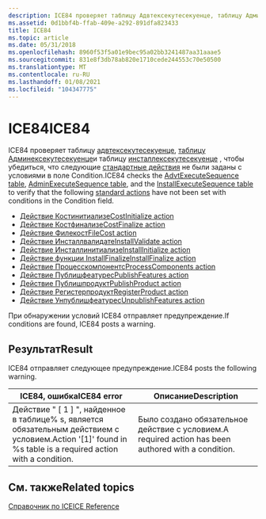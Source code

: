 ```yaml
---
description: ICE84 проверяет таблицу Адвтексекутесекуенце, таблицу Админексекутесекуенце и таблицу Инсталлексекутесекуенце, чтобы убедиться, что следующие стандартные действия не были заданы с условиями в поле Condition.
ms.assetid: 0d1bbf4b-ffab-409e-a292-891dfa823433
title: ICE84
ms.topic: article
ms.date: 05/31/2018
ms.openlocfilehash: 8960f53f5a01e9bec95a02bb3241487aa31aaae5
ms.sourcegitcommit: 831e8f3db78ab820e1710cede244553c70e50500
ms.translationtype: MT
ms.contentlocale: ru-RU
ms.lasthandoff: 01/08/2021
ms.locfileid: "104347775"
---
```

# <a name="ice84"></a><span data-ttu-id="b82fe-103">ICE84</span><span class="sxs-lookup"><span data-stu-id="b82fe-103">ICE84</span></span>

<span data-ttu-id="b82fe-104">ICE84 проверяет таблицу [адвтексекутесекуенце](advtexecutesequence-table.md), [таблицу Админексекутесекуенце](adminexecutesequence-table.md)и таблицу [инсталлексекутесекуенце](installexecutesequence-table.md) , чтобы убедиться, что следующие [стандартные действия](standard-actions.md) не были заданы с условиями в поле Condition.</span><span class="sxs-lookup"><span data-stu-id="b82fe-104">ICE84 checks the [AdvtExecuteSequence table](advtexecutesequence-table.md), [AdminExecuteSequence table](adminexecutesequence-table.md), and the [InstallExecuteSequence table](installexecutesequence-table.md) to verify that the following [standard actions](standard-actions.md) have not been set with conditions in the Condition field.</span></span>

-   [<span data-ttu-id="b82fe-105">Действие Костинитиализе</span><span class="sxs-lookup"><span data-stu-id="b82fe-105">CostInitialize action</span></span>](costinitialize-action.md)
-   [<span data-ttu-id="b82fe-106">Действие Костфинализе</span><span class="sxs-lookup"><span data-stu-id="b82fe-106">CostFinalize action</span></span>](costfinalize-action.md)
-   [<span data-ttu-id="b82fe-107">Действие Филекост</span><span class="sxs-lookup"><span data-stu-id="b82fe-107">FileCost action</span></span>](filecost-action.md)
-   [<span data-ttu-id="b82fe-108">Действие Инсталлвалидате</span><span class="sxs-lookup"><span data-stu-id="b82fe-108">InstallValidate action</span></span>](installvalidate-action.md)
-   [<span data-ttu-id="b82fe-109">Действие Инсталлинитиализе</span><span class="sxs-lookup"><span data-stu-id="b82fe-109">InstallInitialize action</span></span>](installinitialize-action.md)
-   [<span data-ttu-id="b82fe-110">Действие функции InstallFinalize</span><span class="sxs-lookup"><span data-stu-id="b82fe-110">InstallFinalize action</span></span>](installfinalize-action.md)
-   [<span data-ttu-id="b82fe-111">Действие Процесскомпонентс</span><span class="sxs-lookup"><span data-stu-id="b82fe-111">ProcessComponents action</span></span>](processcomponents-action.md)
-   [<span data-ttu-id="b82fe-112">Действие Публишфеатурес</span><span class="sxs-lookup"><span data-stu-id="b82fe-112">PublishFeatures action</span></span>](publishfeatures-action.md)
-   [<span data-ttu-id="b82fe-113">Действие Публишпродукт</span><span class="sxs-lookup"><span data-stu-id="b82fe-113">PublishProduct action</span></span>](publishproduct-action.md)
-   [<span data-ttu-id="b82fe-114">Действие Регистерпродукт</span><span class="sxs-lookup"><span data-stu-id="b82fe-114">RegisterProduct action</span></span>](registerproduct-action.md)
-   [<span data-ttu-id="b82fe-115">Действие Унпублишфеатурес</span><span class="sxs-lookup"><span data-stu-id="b82fe-115">UnpublishFeatures action</span></span>](unpublishfeatures-action.md)

<span data-ttu-id="b82fe-116">При обнаружении условий ICE84 отправляет предупреждение.</span><span class="sxs-lookup"><span data-stu-id="b82fe-116">If conditions are found, ICE84 posts a warning.</span></span>

## <a name="result"></a><span data-ttu-id="b82fe-117">Результат</span><span class="sxs-lookup"><span data-stu-id="b82fe-117">Result</span></span>

<span data-ttu-id="b82fe-118">ICE84 отправляет следующее предупреждение.</span><span class="sxs-lookup"><span data-stu-id="b82fe-118">ICE84 posts the following warning.</span></span>



| <span data-ttu-id="b82fe-119">ICE84, ошибка</span><span class="sxs-lookup"><span data-stu-id="b82fe-119">ICE84 error</span></span>                                                             | <span data-ttu-id="b82fe-120">Описание</span><span class="sxs-lookup"><span data-stu-id="b82fe-120">Description</span></span>                                           |
|-------------------------------------------------------------------------|-------------------------------------------------------|
| <span data-ttu-id="b82fe-121">Действие " \[ 1 \] ", найденное в таблице% s, является обязательным действием с условием.</span><span class="sxs-lookup"><span data-stu-id="b82fe-121">Action '\[1\]' found in %s table is a required action with a condition.</span></span> | <span data-ttu-id="b82fe-122">Было создано обязательное действие с условием.</span><span class="sxs-lookup"><span data-stu-id="b82fe-122">A required action has been authored with a condition.</span></span> |



 

## <a name="related-topics"></a><span data-ttu-id="b82fe-123">См. также</span><span class="sxs-lookup"><span data-stu-id="b82fe-123">Related topics</span></span>

<dl> <dt>

[<span data-ttu-id="b82fe-124">Справочник по ICE</span><span class="sxs-lookup"><span data-stu-id="b82fe-124">ICE Reference</span></span>](ice-reference.md)
</dt> </dl>

 

 



